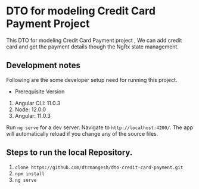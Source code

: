# DTO for modeling Credit Card Payment Project
 
 This DTO for modeling Credit Card Payment project , We can add credit card and get the payment details though the NgRx state management.

## Development notes
Following are the some developer setup need for running this project.

- Prerequisite Version 
1. Angular CLI: 11.0.3
2. Node: 12.0.0
3. Angular: 11.0.3

Run `ng serve` for a dev server. Navigate to `http://localhost:4200/`. The app will automatically reload if you change any of the source files.

## Steps to run the local Repository.

1. `clone https://github.com/dtrmangesh/dto-credit-card-payment.git`
2. `npm install`
3. `ng serve`



